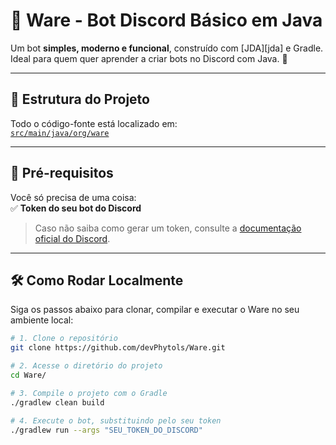 # 🤖 Ware - Bot Discord Básico em Java

Um bot **simples, moderno e funcional**, construído com [JDA][jda] e Gradle.  
Ideal para quem quer aprender a criar bots no Discord com Java. 🚀

---

## 📁 Estrutura do Projeto

Todo o código-fonte está localizado em:  
[`src/main/java/org/ware`](https://github.com/devPhytols/Ware/tree/main/src/main/java/org/ware)

---

## 🔑 Pré-requisitos

Você só precisa de uma coisa:  
✅ **Token do seu bot do Discord**

> Caso não saiba como gerar um token, consulte a [documentação oficial do Discord](https://discord.com/developers/docs/intro).

---

## 🛠️ Como Rodar Localmente

Siga os passos abaixo para clonar, compilar e executar o Ware no seu ambiente local:

```bash
# 1. Clone o repositório
git clone https://github.com/devPhytols/Ware.git

# 2. Acesse o diretório do projeto
cd Ware/

# 3. Compile o projeto com o Gradle
./gradlew clean build

# 4. Execute o bot, substituindo pelo seu token
./gradlew run --args "SEU_TOKEN_DO_DISCORD"

